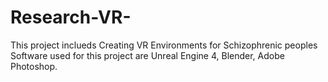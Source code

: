 # Research-VR-
This project inclueds Creating VR Environments for Schizophrenic peoples
Software used for this project are Unreal Engine 4, Blender, Adobe Photoshop.
